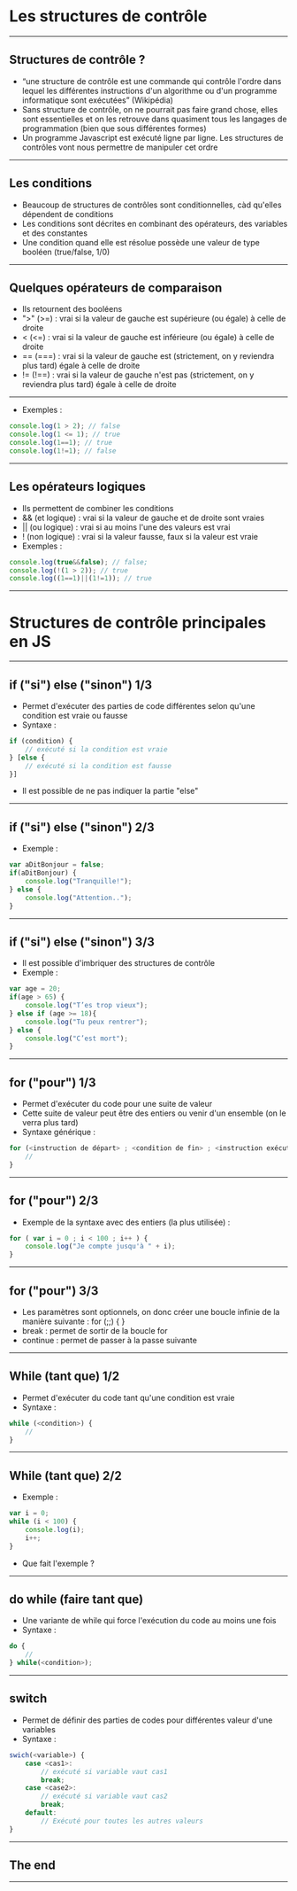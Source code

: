 # Les structures de contrôle



---



## Structures de contrôle ?
* “une structure de contrôle est une commande qui contrôle l'ordre dans lequel les différentes instructions d'un algorithme ou d'un programme informatique sont exécutées”
(Wikipédia)
* Sans structure de contrôle, on ne pourrait pas faire grand chose, elles sont essentielles et on les retrouve dans quasiment tous les langages de programmation (bien que sous différentes formes)
* Un programme Javascript est exécuté ligne par ligne. Les structures de contrôles vont nous permettre de manipuler cet ordre



---



## Les conditions
* Beaucoup de structures de contrôles sont conditionnelles, càd qu'elles dépendent de conditions
* Les conditions sont décrites en combinant des opérateurs, des variables et des constantes
* Une condition quand elle est résolue possède une valeur de type booléen (true/false, 1/0)



---



## Quelques opérateurs de comparaison
* Ils retournent des booléens
* ">" (>=) : vrai si la valeur de gauche est supérieure (ou égale) à celle de droite
* < (<=) : vrai si la valeur de gauche est inférieure (ou égale) à celle de droite
* == (===) : vrai si la valeur de gauche est (strictement, on y reviendra plus tard) égale à celle de droite
* != (!==) : vrai si la valeur de gauche n'est pas (strictement, on y reviendra plus tard) égale à celle de droite



---



* Exemples :
```js
console.log(1 > 2); // false
console.log(1 <= 1); // true
console.log(1==1); // true
console.log(1!=1); // false
```



---



## Les opérateurs logiques
* Ils permettent de combiner les conditions
* && (et logique) : vrai si la valeur de gauche et de droite sont vraies
* || (ou logique) : vrai si au moins l'une des valeurs est vrai
* ! (non logique) : vrai si la valeur fausse, faux si la valeur est vraie
* Exemples :
```js
console.log(true&&false); // false;
console.log(!(1 > 2)); // true
console.log((1==1)||(1!=1)); // true
```



---



# Structures de contrôle principales en JS



---



## if ("si") else ("sinon") 1/3
* Permet d'exécuter des parties de code différentes selon qu'une condition est vraie ou fausse
* Syntaxe :
```js
if (condition) {
    // exécuté si la condition est vraie
} [else {
    // exécuté si la condition est fausse
}]
```
* Il est possible de ne pas indiquer la partie "else"



---



## if ("si") else ("sinon") 2/3
* Exemple :
```js
var aDitBonjour = false;
if(aDitBonjour) {
	console.log("Tranquille!");
} else {
    console.log("Attention..");
}
```



---



## if ("si") else ("sinon") 3/3
* Il est possible d'imbriquer des structures de contrôle
* Exemple :
```js
var age = 20;
if(age > 65) {
	console.log("T’es trop vieux");
} else if (age >= 18){
    console.log("Tu peux rentrer");
} else {
	console.log("C’est mort");
}
```



---



## for ("pour") 1/3
* Permet d'exécuter du code pour une suite de valeur
* Cette suite de valeur peut être des entiers ou venir d'un ensemble (on le verra plus tard)
* Syntaxe générique :
```js
for (<instruction de départ> ; <condition de fin> ; <instruction exécutée à chaque passaque>) {
    //
}
```



---



## for ("pour") 2/3
* Exemple de la syntaxe avec des entiers (la plus utilisée) :
```js
for ( var i = 0 ; i < 100 ; i++ ) {
    console.log("Je compte jusqu'à " + i);
}
```



---



## for ("pour") 3/3
* Les paramètres sont optionnels, on donc créer une boucle infinie de la manière suivante : for (;;) { }
* break : permet de sortir de la boucle for
* continue : permet de passer à la passe suivante



---



## While (tant que) 1/2
* Permet d'exécuter du code tant qu'une condition est vraie
* Syntaxe :
```js
while (<condition>) {
    //
}
```



---



## While (tant que) 2/2
* Exemple :
```js
var i = 0;
while (i < 100) {
    console.log(i);
    i++;
}
```
* Que fait l'exemple ?



---



## do while (faire tant que)
* Une variante de while qui force l'exécution du code au moins une fois
* Syntaxe :
```js
do {
    //
} while(<condition>);
```



---



## switch
* Permet de définir des parties de codes pour différentes valeur d'une variables
* Syntaxe :
```js
swich(<variable>) {
    case <cas1>:
        // exécuté si variable vaut cas1
        break;
    case <case2>:
        // exécuté si variable vaut cas2
        break;
    default:
        // Exécuté pour toutes les autres valeurs
}
```



---



## The end



---

